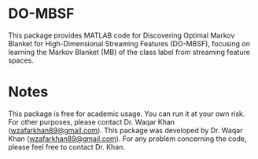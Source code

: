 # DO-MBSF
This package provides MATLAB code for Discovering Optimal Markov Blanket for High-Dimensional Streaming Features (DO-MBSF), focusing on learning the Markov Blanket (MB) of the class label from streaming feature spaces.

# Notes
This package is free for academic usage. You can run it at your own risk. For other purposes, please contact Dr. Waqar Khan (wzafarkhan89@gmail.com).
This package was developed by Dr. Waqar Khan (wzafarkhan89@gmail.com). For any problem concerning the code, please feel free to contact Dr. Khan.
